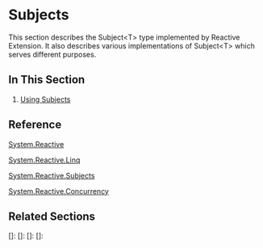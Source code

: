 # Subjects

This section describes the Subject\<T\> type implemented by Reactive Extension. It also describes various implementations of Subject\<T\> which serves different purposes.

## In This Section

1. [Using Subjects](Using\Using.md)

## Reference

[System.Reactive](System.Reactive\System.Reactive.md)

[System.Reactive.Linq](System.Reactive.Linq\System.Reactive.Linq.md)

[System.Reactive.Subjects](System.Reactive.Subjects\System.Reactive.Subjects.md)

[System.Reactive.Concurrency](System.Reactive.Concurrency\System.Reactive.Concurrency.md)

## Related Sections

[]: 
[]: 
[]: 
[]: 